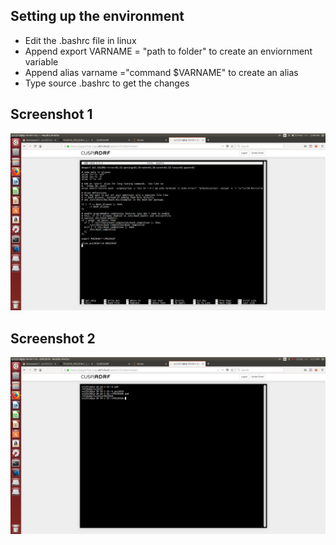 ## Setting up the environment 
- Edit the .bashrc file in linux
- Append export VARNAME = "path to folder" to create an enviornment variable
- Append alias varname ="command $VARNAME" to create an alias
- Type source .bashrc to get the changes

## Screenshot 1
![Image1](hw1screenshot.png)

## Screenshot 2
![Image2](hw2screenshot.png)

